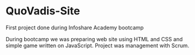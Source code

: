 # QuoVadis-Site
First project done during Infoshare Academy bootcamp


During bootcamp we was preparing web site using HTML and CSS and simple game written on JavaScript.
Project was management with Scrum.
